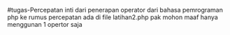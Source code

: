#tugas-Percepatan inti dari penerapan operator dari bahasa pemrograman php ke rumus percepatan ada di file latihan2.php pak mohon maaf hanya menggunan 1 opertor saja

